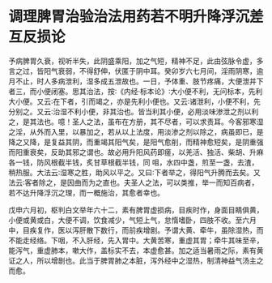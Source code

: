# 调理脾胃治验治法用药若不明升降浮沉差互反损论



予病脾胃久衰，视听半失，此阴盛乘阳，加之气短，精神不足，此由弦脉令虚，多言之过，皆阳气衰弱，不得舒伸，伏匿于阴中耳。癸卯岁六七月间，淫雨阴寒，逾月不止，时人多病泄利，湿多成五泄故也。一日，予体重、肢节疼痛，大便泄并下者三，而小便闭塞。思其治法，按∶《内经·标本论》∶大小便不利，无问标本，先利大小便。又云∶在下者，引而竭之，亦是先利小便也。又云∶诸泄利，小便不利，先分别之。又云∶治湿不利小便，非其治也。皆当利其小便，必用淡味渗泄之剂以利之，是其法也。噫！圣人之法，虽布在方册，其不尽者，可以求责耳。今客邪寒湿之淫，从外而入里，以暴加之，若从以上法度，用淡渗之剂以除之，病虽即已，是降之又降，是复益其阴，而重竭其阳气矣，是阳气愈削，而精神愈短矣，是阴重强而阳重衰矣，反助其邪之谓也。故必用升阳风药即瘥，以羌活、独活、柴胡、升麻各一钱，防风根截半钱，炙甘草根截半钱，同 咀，水四中盏，煎至一盏，去渣，稍热服。大法云∶湿寒之胜，助风以平之。又曰∶下者举之，得阳气升腾而去矣。又法云∶客者除之，是因曲而为之直也。夫圣人之法，可以类推，举一而知百病者，若不达升降浮沉之理，而一概施治，其愈者幸也。

戊申六月初，枢判白文举年六十二，素有脾胃虚损病，目疾时作，身面目睛俱黄，小便或黄或白，大便不调，饮食减少，气短上气，怠惰嗜卧，四肢不收。至六月中，目疾复作，医以泻肝散下数行，而前疾增剧。予谓大黄、牵牛，虽除湿热，而不能走经络。下咽，不入肝经，先入胃中。大黄苦寒，重虚其胃；牵牛其味至辛，能泻气，重虚肺本，嗽大作，盖标实不去，本虚愈甚。加之适当暑雨之际，素有黄证之人，所以增剧也。此当于脾胃肺之本脏，泻外经中之湿热，制清神益气汤主之而愈。